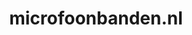 ---
layout: post
title:  "microfoonbanden.nl"
internal_url:  "/data/microfoonbanden.nl.html"
categories: dutchgov
---